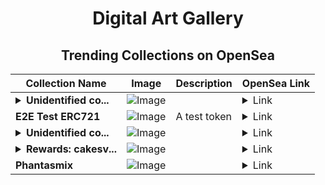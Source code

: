 <div align="center">

# Digital Art Gallery

## Trending Collections on OpenSea

| Collection Name                       | Image                                                                                     | Description                       | OpenSea Link                                                                                          |
|---------------------------------------|-------------------------------------------------------------------------------------------|-----------------------------------|--------------------------------------------------------------------------------------------------------|
| **<details><summary>Unidentified co...</summary>Unidentified contract af9c4130-1931-480d-ad09-9043b5072da9</details>** | ![Image](https://i.seadn.io/s/raw/files/a837708742ad8afcb35eb60ba787976d.jpg?w=500&auto=format?w=200&auto=format) |  | <details><summary>Link</summary>[Unidentified contract af9c4130-1931-480d-ad09-9043b5072da9](https://opensea.io/collection/unidentified-contract-af9c4130-1931-480d-ad09-9043)</details> |
| **E2E Test ERC721** | ![Image](https://raw.seadn.io/files/d938a5530e2199baf0a6e3e5a54b79a9.svg?w=200&auto=format) | A test token | <details><summary>Link</summary>[E2E Test ERC721](https://opensea.io/collection/e2e-test-erc721-1630)</details> |
| **<details><summary>Unidentified co...</summary>Unidentified contract 190b31a2-6084-42d9-b2ca-3c75b302fb93</details>** | ![Image](https://i.seadn.io/s/raw/files/a837708742ad8afcb35eb60ba787976d.jpg?w=500&auto=format?w=200&auto=format) |  | <details><summary>Link</summary>[Unidentified contract 190b31a2-6084-42d9-b2ca-3c75b302fb93](https://opensea.io/collection/unidentified-contract-190b31a2-6084-42d9-b2ca-3c75)</details> |
| **<details><summary>Rewards: cakesv...</summary>Rewards: cakesv4.finance</details>** | ![Image](https://i.seadn.io/s/raw/files/45b7505cd35ca76a7f9c582112ce3478.png?w=500&auto=format?w=200&auto=format) |  | <details><summary>Link</summary>[Rewards: cakesv4.finance](https://opensea.io/collection/rewards-cakesv4-finance-11776)</details> |
| **Phantasmix** | ![Image](https://i.seadn.io/s/raw/files/2e0f8493e033c7667f89c21f29b78144.jpg?w=500&auto=format?w=200&auto=format) |  | <details><summary>Link</summary>[Phantasmix](https://opensea.io/collection/phantasmix-1)</details> |

</div>